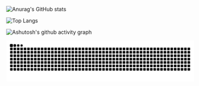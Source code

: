 ![Anurag's GitHub stats](https://github-readme-stats.vercel.app/api?username=anka-afk&show_icons=true&theme=dracula)

![Top Langs](https://github-readme-stats.vercel.app/api/top-langs/?username=anka-afk&show_icons=true&theme=dracula)

![Ashutosh's github activity graph](https://github-readme-activity-graph.vercel.app/graph?username=anka-afk)

<picture>
  <source media="(prefers-color-scheme: dark)" srcset="https://raw.githubusercontent.com/Peter-JXL/Peter-JXL/output/github-contribution-grid-snake-dark.svg">
  <source media="(prefers-color-scheme: light)" srcset="https://raw.githubusercontent.com/Peter-JXL/Peter-JXL/output/github-contribution-grid-snake.svg">
  <img alt="github contribution grid snake animation" src="https://raw.githubusercontent.com/Peter-JXL/Peter-JXL/output/github-contribution-grid-snake.svg">
</picture>

